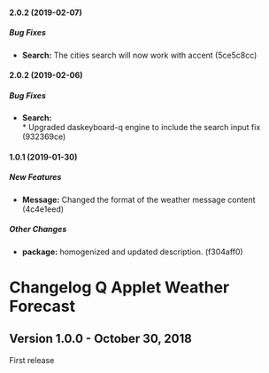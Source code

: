 #### 2.0.2 (2019-02-07)

##### Bug Fixes

* **Search:**  The cities search will now work with accent (5ce5c8cc)

#### 2.0.2 (2019-02-06)

##### Bug Fixes

* **Search:**  
      * Upgraded daskeyboard-q engine to include the search input fix (932369ce)

#### 1.0.1 (2019-01-30)

##### New Features

* **Message:**  Changed the format of the weather message content (4c4e1eed)

##### Other Changes

* **package:**  homogenized and updated description. (f304aff0)

# Changelog Q Applet Weather Forecast

## Version 1.0.0 - October 30, 2018

First release
